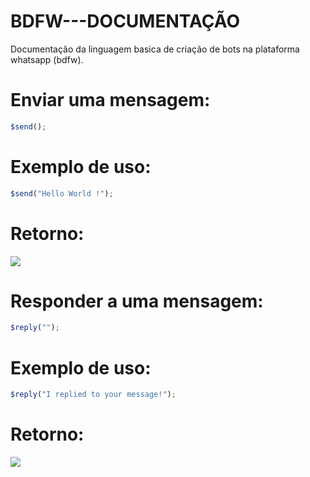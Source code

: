 # BDFW---DOCUMENTAÇÃO
Documentação da linguagem basica de criação de bots na plataforma whatsapp (bdfw).

# Enviar uma mensagem:
```js
$send();
```
# Exemplo de uso:
````js
$send("Hello World !");
````
# Retorno:

![](https://i.imgur.com/5vxq3bL.png)


# Responder a uma mensagem:
```js
$reply("");
```

# Exemplo de uso:
```js
$reply("I replied to your message!");
```
# Retorno:

![](https://i.imgur.com/HjW1pWC.png)
